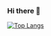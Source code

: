 ### Hi there 👋

[![Top Langs](https://github-readme-stats.vercel.app/api/top-langs/?username=anuraghazra)](https://github.com/sanj909/github-readme-stats)

<!--
**sanj909/sanj909** is a ✨ _special_ ✨ repository because its `README.md` (this file) appears on your GitHub profile.

Here are some ideas to get you started:

- 🔭 I’m currently working on ...
- 🌱 I’m currently learning ...
- 👯 I’m looking to collaborate on ...
- 🤔 I’m looking for help with ...
- 💬 Ask me about ...
- 📫 How to reach me: ...
- 😄 Pronouns: ...
- ⚡ Fun fact: ...
-->
